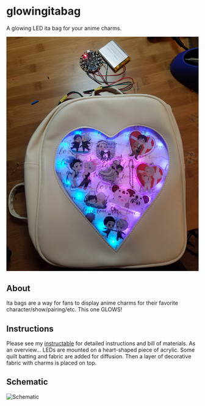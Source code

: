 # glowingitabag

A glowing LED ita bag for your anime charms.

![Glowing Ita Bag](https://github.com/brightcolorfulflickers/glowingitabag/blob/master/photos/glowingitabag.jpg)

## About

Ita bags are a way for fans to display anime charms for their favorite character/show/pairing/etc. This one GLOWS!

## Instructions

Please see my [instructable]() for detailed instructions and bill of materials. As an overview... LEDs are mounted on a heart-shaped piece of acrylic. Some quilt batting and fabric are added for diffusion. Then a layer of decorative fabric with charms is placed on top.

## Schematic

![Schematic](https://github.com/brightcolorfulflickers/glowingitabag/blob/master/schematic/itabagschematic)
